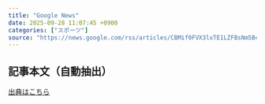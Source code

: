 ```yaml
---
title: "Google News"
date: 2025-09-28 11:07:45 +0900
categories: ["スポーツ"]
source: "https://news.google.com/rss/articles/CBMif0FVX3lxTE1LZFBsNm5BcHpVc1I4R1BwaFRCWmxldHpjTXBhN0RxazdSemJteHV3TEoyYmtsQU5fTy1MQ3d0UEdRcWdqWm5pVFpDcmpPb2s3QXpubUpvVzN1ZUFoOW5hNGRGdjI2bENGWFdxQ2xMdE9rMUhiTWRKajd1VnZaZzA?oc=5"
---
```


## 記事本文（自動抽出）
<body class="y0K44d EA71Tc" id="readabilityBody"></body>

[出典はこちら](https://news.google.com/rss/articles/CBMif0FVX3lxTE1LZFBsNm5BcHpVc1I4R1BwaFRCWmxldHpjTXBhN0RxazdSemJteHV3TEoyYmtsQU5fTy1MQ3d0UEdRcWdqWm5pVFpDcmpPb2s3QXpubUpvVzN1ZUFoOW5hNGRGdjI2bENGWFdxQ2xMdE9rMUhiTWRKajd1VnZaZzA?oc=5)
